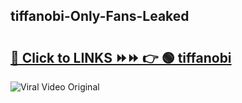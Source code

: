 
 ## tiffanobi-Only-Fans-Leaked

# <h2><a href="https://clipsfans.com/tiffanobi&ref=git">🔗 Click to LINKS ⏩⏩ 👉 🟢 tiffanobi </a></h2>

<a href="https://clipsfans.com/tiffanobi&ref=git" rel="nofollow" data-target="animated-image.originalLink"><img src="https://i.ibb.co.com/xMMVF88/686577567.gif" alt="Viral Video Original" style="max-width: 100%; display: inline-block;" data-target="animated-image.originalImage"></a>
